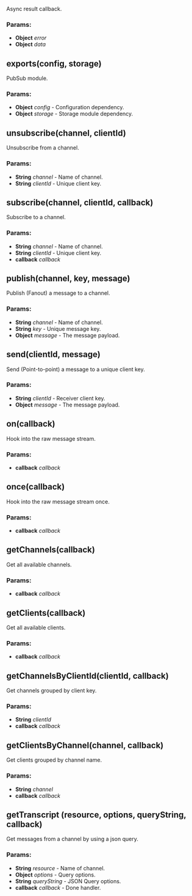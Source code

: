 

<!-- Start lib/pubsub.module.js -->

Async result callback.

### Params: 

* **Object** *error* 
* **Object** *data* 

## exports(config, storage)

PubSub module.

### Params: 

* **Object** *config* - Configuration dependency.
* **Object** *storage* - Storage module dependency.

## unsubscribe(channel, clientId)

Unsubscribe from a channel.

### Params: 

* **String** *channel* - Name of channel.
* **String** *clientId* - Unique client key.

## subscribe(channel, clientId, callback)

Subscribe to a channel.

### Params: 

* **String** *channel* - Name of channel.
* **String** *clientId* - Unique client key.
* **callback** *callback* 

## publish(channel, key, message)

Publish (Fanout) a message to a channel.

### Params: 

* **String** *channel* - Name of channel.
* **String** *key* - Unique message key.
* **Object** *message* - The message payload.

## send(clientId, message)

Send (Point-to-point) a message to a unique client key.

### Params: 

* **String** *clientId* - Receiver client key.
* **Object** *message* - The message payload.

## on(callback)

Hook into the raw message stream.

### Params: 

* **callback** *callback* 

## once(callback)

Hook into the raw message stream once.

### Params: 

* **callback** *callback* 

## getChannels(callback)

Get all available channels.

### Params: 

* **callback** *callback* 

## getClients(callback)

Get all available clients.

### Params: 

* **callback** *callback* 

## getChannelsByClientId(clientId, callback)

Get channels grouped by client key.

### Params: 

* **String** *clientId* 
* **callback** *callback* 

## getClientsByChannel(channel, callback)

Get clients grouped by channel name.

### Params: 

* **String** *channel* 
* **callback** *callback* 

## getTranscript		(resource, options, queryString, callback)

Get messages from a channel by using a json query. 

### Params: 

* **String** *resource* - Name of channel.
* **Object** *options* - Query options.
* **String** *queryString* - JSON Query options.
* **callback** *callback* - Done handler.

<!-- End lib/pubsub.module.js -->

